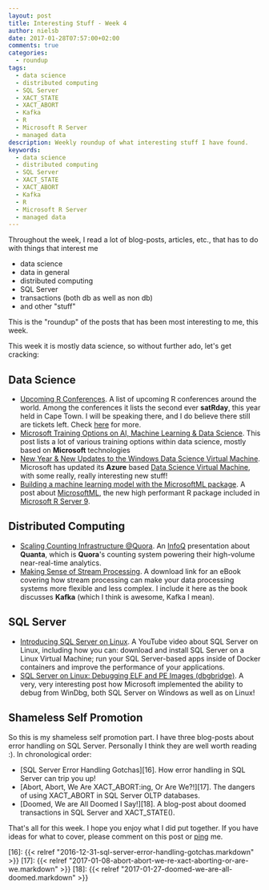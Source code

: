 ```yaml
---
layout: post
title: Interesting Stuff - Week 4
author: nielsb
date: 2017-01-28T07:57:00+02:00
comments: true
categories:
  - roundup
tags:
  - data science
  - distributed computing
  - SQL Server
  - XACT_STATE
  - XACT_ABORT
  - Kafka
  - R
  - Microsoft R Server
  - managed data
description: Weekly roundup of what interesting stuff I have found.
keywords:
  - data science
  - distributed computing
  - SQL Server
  - XACT_STATE
  - XACT_ABORT
  - Kafka
  - R
  - Microsoft R Server
  - managed data
---
```


Throughout the week, I read a lot of blog-posts, articles, etc., that has to do with things that interest me

* data science
* data in general
* distributed computing
* SQL Server
* transactions (both db as well as non db)
* and other "stuff"

This is the "roundup" of the posts that has been most interesting to me, this week. 

<!--more-->

This week it is mostly data science, so without further ado, let's get cracking:

## Data Science

* [Upcoming R Conferences][3]. A list of upcoming R conferences around the world. Among the conferences it lists the second ever **satRday**, this year held in Cape Town. I will be speaking there, and I do believe there still are tickets left. Check [here][4] for more.
* [Microsoft Training Options on AI, Machine Learning & Data Science][5]. This post lists a lot of various training options within data science, mostly based on **Microsoft** technologies
* [New Year & New Updates to the Windows Data Science Virtual Machine][6]. Microsoft has updated its **Azure** based [Data Science Virtual Machine][7], with some really, really interesting new stuff!
* [Building a machine learning model with the MicrosoftML package][8]. A post about [MicrosoftML][9], the new high performant R package included in [Microsoft R Server 9][10].

## Distributed Computing

* [Scaling Counting Infrastructure @Quora][11]. An [InfoQ][12] presentation about **Quanta**, which is **Quora**'s counting system powering their high-volume near-real-time analytics.
* [Making Sense of Stream Processing][13]. A download link for an eBook covering how stream processing can make your data processing systems more flexible and less complex. I include it here as the book discusses **Kafka** (which I think is awesome, Kafka I mean).

## SQL Server

* [Introducing SQL Server on Linux][14]. A YouTube video about SQL Server on Linux, including how you can: download and install SQL Server on a Linux Virtual Machine; run your SQL Server-based apps inside of Docker containers and improve the performance of your applications.
* [SQL Server on Linux: Debugging ELF and PE Images (dbgbridge)][15]. A very, very interesting post how Microsoft implemented the ability to debug from WinDbg, both SQL Server on Windows as well as on Linux!

## Shameless Self Promotion

So this is my shameless self promotion part. I have three blog-posts about error handling on SQL Server. Personally I think they are well worth reading :). In chronological order:

* [SQL Server Error Handling Gotchas][16]. How error handling in SQL Server can trip you up!
* [Abort, Abort, We Are XACT_ABORT:ing, Or Are We?!][17]. The dangers of using XACT_ABORT in SQL Server OLTP databases.
* [Doomed, We are All Doomed I Say!][18]. A blog-post about doomed transactions in SQL Server and XACT_STATE().

That's all for this week. I hope you enjoy what I did put together. If you have ideas for what to cover, please comment on this post or [ping][ma] me.

[ma]: mailto:niels.it.berglund@gmail.com
[de]: (/derivco)
[1]: https://blog.acolyer.org
[2]: http://blog.revolutionanalytics.com
[3]: http://blog.revolutionanalytics.com/2017/01/upcoming-r-conferences.html
[4]: http://capetown2017.satrdays.org/
[5]: https://blogs.technet.microsoft.com/machinelearning/2017/01/25/a-plethora-of-microsoft-training-options-on-ai-machine-learning-data-science-including-moocs/
[6]: https://blogs.technet.microsoft.com/machinelearning/2017/01/27/new-year-new-updates-to-the-windows-data-science-virtual-machine/
[7]: https://azure.microsoft.com/en-us/marketplace/partners/microsoft-ads/standard-data-science-vm/
[8]: http://blog.revolutionanalytics.com/2017/01/microsoftml-taxi-trips.html
[9]: https://msdn.microsoft.com/en-us/microsoft-r/microsoftml-introduction
[10]: https://www.microsoft.com/en-us/cloud-platform/r-server
[11]: https://www.infoq.com/presentations/quora-analytics
[12]: https://www.infoq.com
[13]: https://www.confluent.io/making-sense-of-stream-processing-ebook-download/
[14]: https://www.youtube.com/watch?v=oEpJB87Xg9U
[15]: https://blogs.msdn.microsoft.com/bobsql/2017/01/24/sql-server-on-linux-debugging-elf-and-pe-images-dbgbridge/
[16]: {{< relref "2016-12-31-sql-server-error-handling-gotchas.markdown" >}}
[17]: {{< relref "2017-01-08-abort-abort-we-re-xact-aborting-or-are-we.markdown" >}}
[18]: {{< relref "2017-01-27-doomed-we-are-all-doomed.markdown" >}}
